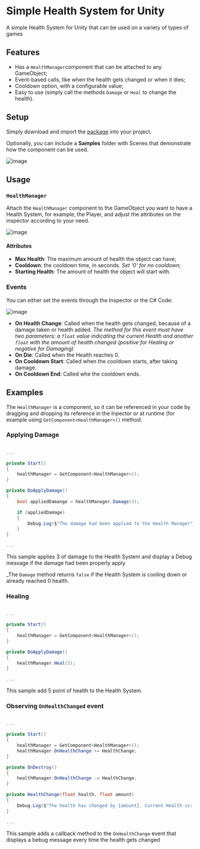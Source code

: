 # Simple Health System for Unity

A simple Health System for Unity that can be used on a variety of types of games

## Features 

- Has a `HealthManager`component that can be attached to any GameObject;
- Event-based calls, like when the health gets changed or when it dies;
- Cooldown option, with a configurable value;
- Easy to use (simply call the methods `Damage` or `Heal` to change the health).

## Setup

Simply download and import the [package](https://github.com/LeandroDotta/Unity-SimpleHealthSystem/releases) into your project.

Optionally, you can include a **Samples** folder with Scenes that demonstrate how the component can be used.

![image](https://user-images.githubusercontent.com/1856860/216791755-97577ac5-1fe3-490d-aeeb-46de8a009e8c.png)

## Usage

### `HealthManager`

Attach the `HealthManager` component to the GameObject you want to have a Health System, for example, the Player, and adjust the attributes on the inspector according to your need.

![image](https://user-images.githubusercontent.com/1856860/216790567-cdf1fb29-c41e-4cbc-aa5e-39096b30efe8.png)

#### Attributes

- **Max Health**: The maximum amount of health the object can have;
- **Cooldown**: the cooldown time, in seconds. _Set '0' for no cooldown_;
- **Starting Health**: The amount of health the object will start with.

### Events

You can either set the events through the Inspector or the C# Code:

![image](https://user-images.githubusercontent.com/1856860/216790715-e727353a-c1b5-4e35-aa96-a1284c7c3690.png)

- **On Health Change**: Called when the health gets changed, because of a damage taken or health added.
_The method for this event must have two parameters: a `float` value indicating the current Health and another `float` with the amount of health changed (positive for Healing or negative for Damaging)_
- **On Die**: Called when the Health reaches 0.
- **On Cooldown Start**: Called when the cooldown starts, after taking damage.
- **On Cooldown End**: Called whe the cooldown ends.

## Examples

The `HealthManager` is a component, so it can be referenced in your code by dragging and dropping its reference in the Inpector or at runtime (for example using `GetComponent<HealthManager>()` method.

### Applying Damage

```csharp

...

private Start()
{
    healthManager = GetComponent<HealthManager>();
}

private DoApplyDamage()
{
    bool appliedDamange = healthManager.Damage(3);

    if (appliedDamage)
    {
        Debug.Log($"The damage had been applied to the Health Manager");
    }
}

...

```
This sample applies 3 of damage to the Health System and display a Debug message if the damage had been properly apply

_The `Damage` method returns `false` if the Health System is cooling down or already reached 0 health.

### Healing

```csharp

...

private Start()
{
    healthManager = GetComponent<HealthManager>();
}

private DoApplyDamage()
{
    healthManager.Heal(5);
}

...

```

This sample add 5 point of health to the Health System.

### Observing `OnHealthChanged` event

```csharp

...

private Start()
{
    healthManager = GetComponent<HealthManager>();
    healthManager.OnHealthChange += HealthChange;
}

private OnDestroy()
{
    healthManager.OnHealthChange -= HealthChange;
}

private HealthChange(float health, float amount)
{
    Debug.Log($"The health has changed by {amount}. Current Health is: {health}");
}

...

```

This sample adds a callback method to the `OnHealthChange` event that displays a bebug message every time the health gets changed
